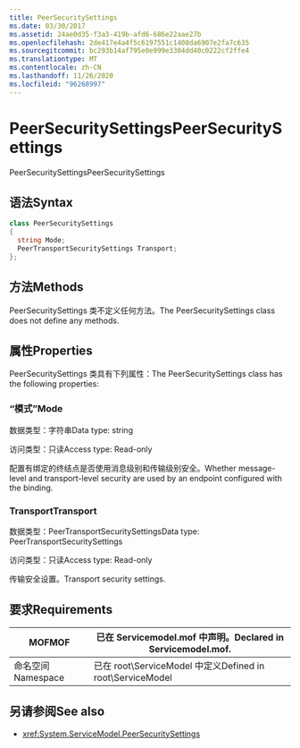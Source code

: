 ```yaml
---
title: PeerSecuritySettings
ms.date: 03/30/2017
ms.assetid: 24ae0d35-f3a3-419b-afd6-686e22aae27b
ms.openlocfilehash: 2de417e4a4f5c6197551c1408da6907e2fa7c635
ms.sourcegitcommit: bc293b14af795e0e999e3304dd40c0222cf2ffe4
ms.translationtype: MT
ms.contentlocale: zh-CN
ms.lasthandoff: 11/26/2020
ms.locfileid: "96268997"
---
```

# <a name="peersecuritysettings"></a><span data-ttu-id="d3dfa-102">PeerSecuritySettings</span><span class="sxs-lookup"><span data-stu-id="d3dfa-102">PeerSecuritySettings</span></span>

<span data-ttu-id="d3dfa-103">PeerSecuritySettings</span><span class="sxs-lookup"><span data-stu-id="d3dfa-103">PeerSecuritySettings</span></span>  
  
## <a name="syntax"></a><span data-ttu-id="d3dfa-104">语法</span><span class="sxs-lookup"><span data-stu-id="d3dfa-104">Syntax</span></span>  
  
```csharp
class PeerSecuritySettings  
{  
  string Mode;  
  PeerTransportSecuritySettings Transport;  
};  
```  
  
## <a name="methods"></a><span data-ttu-id="d3dfa-105">方法</span><span class="sxs-lookup"><span data-stu-id="d3dfa-105">Methods</span></span>  

 <span data-ttu-id="d3dfa-106">PeerSecuritySettings 类不定义任何方法。</span><span class="sxs-lookup"><span data-stu-id="d3dfa-106">The PeerSecuritySettings class does not define any methods.</span></span>  
  
## <a name="properties"></a><span data-ttu-id="d3dfa-107">属性</span><span class="sxs-lookup"><span data-stu-id="d3dfa-107">Properties</span></span>  

 <span data-ttu-id="d3dfa-108">PeerSecuritySettings 类具有下列属性：</span><span class="sxs-lookup"><span data-stu-id="d3dfa-108">The PeerSecuritySettings class has the following properties:</span></span>  
  
### <a name="mode"></a><span data-ttu-id="d3dfa-109">“模式”</span><span class="sxs-lookup"><span data-stu-id="d3dfa-109">Mode</span></span>  

 <span data-ttu-id="d3dfa-110">数据类型：字符串</span><span class="sxs-lookup"><span data-stu-id="d3dfa-110">Data type: string</span></span>  
  
 <span data-ttu-id="d3dfa-111">访问类型：只读</span><span class="sxs-lookup"><span data-stu-id="d3dfa-111">Access type: Read-only</span></span>  
  
 <span data-ttu-id="d3dfa-112">配置有绑定的终结点是否使用消息级别和传输级别安全。</span><span class="sxs-lookup"><span data-stu-id="d3dfa-112">Whether message-level and transport-level security are used by an endpoint configured with the binding.</span></span>  
  
### <a name="transport"></a><span data-ttu-id="d3dfa-113">Transport</span><span class="sxs-lookup"><span data-stu-id="d3dfa-113">Transport</span></span>  

 <span data-ttu-id="d3dfa-114">数据类型：PeerTransportSecuritySettings</span><span class="sxs-lookup"><span data-stu-id="d3dfa-114">Data type: PeerTransportSecuritySettings</span></span>  
  
 <span data-ttu-id="d3dfa-115">访问类型：只读</span><span class="sxs-lookup"><span data-stu-id="d3dfa-115">Access type: Read-only</span></span>  
  
 <span data-ttu-id="d3dfa-116">传输安全设置。</span><span class="sxs-lookup"><span data-stu-id="d3dfa-116">Transport security settings.</span></span>  
  
## <a name="requirements"></a><span data-ttu-id="d3dfa-117">要求</span><span class="sxs-lookup"><span data-stu-id="d3dfa-117">Requirements</span></span>  
  
|<span data-ttu-id="d3dfa-118">MOF</span><span class="sxs-lookup"><span data-stu-id="d3dfa-118">MOF</span></span>|<span data-ttu-id="d3dfa-119">已在 Servicemodel.mof 中声明。</span><span class="sxs-lookup"><span data-stu-id="d3dfa-119">Declared in Servicemodel.mof.</span></span>|  
|---------|-----------------------------------|  
|<span data-ttu-id="d3dfa-120">命名空间</span><span class="sxs-lookup"><span data-stu-id="d3dfa-120">Namespace</span></span>|<span data-ttu-id="d3dfa-121">已在 root\ServiceModel 中定义</span><span class="sxs-lookup"><span data-stu-id="d3dfa-121">Defined in root\ServiceModel</span></span>|  
  
## <a name="see-also"></a><span data-ttu-id="d3dfa-122">另请参阅</span><span class="sxs-lookup"><span data-stu-id="d3dfa-122">See also</span></span>

- <xref:System.ServiceModel.PeerSecuritySettings>
